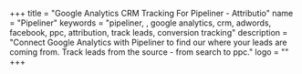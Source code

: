 +++
title = "Google Analytics CRM Tracking For Pipeliner - Attributio"
name = "Pipeliner"
keywords = "pipeliner, , google analytics, crm, adwords, facebook, ppc, attribution, track leads, conversion tracking"
description = "Connect Google Analytics with Pipeliner to find our where your leads are coming from. Track leads from the source - from search to ppc."
logo = ""
+++
